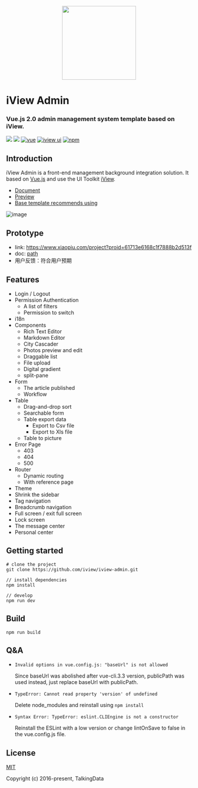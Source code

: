 <p align="center">
    <a href="https://www.iviewui.com">
        <img width="200" src="https://file.iviewui.com/logo-new.svg">
    </a>
</p>

<h1>
iView Admin
    <h3>Vue.js 2.0 admin management system template based on iView.</h3>
</h1>

[![](https://img.shields.io/github/release/iview/iview-admin.svg)](https://github.com/iview/iview-admin/releases)
[![](https://img.shields.io/travis/iview/iview-admin.svg?style=flat-square)](https://travis-ci.org/iview/iview-admin)
[![vue](https://img.shields.io/badge/vue-2.5.17-brightgreen.svg?style=flat-square)](https://github.com/vuejs/vue)
[![iview ui](https://img.shields.io/badge/iview-3.2.2-brightgreen.svg?style=flat-square)](https://github.com/iview/iview)
[![npm](https://img.shields.io/npm/l/express.svg)]()

## Introduction

iView Admin is a front-end management background integration solution. It based on [Vue.js](https://github.com/vuejs/vue) and use the UI Toolkit [iView](https://github.com/iview/iview).

- [Document](https://lison16.github.io/iview-admin-doc/)
- [Preview](https://admin.iviewui.com/)
- [Base template recommends using](https://github.com/iview/iview-admin/tree/template)

![image](https://file.iviewui.com/admin-dist/admin-preview.png)

## Prototype

- link: https://www.xiaopiu.com/project?proid=61713e6168c1f7888b2d513f
- doc: [path](./docs/界面原型实现.docx)
- 用户反馈：符合用户预期

## Features

- Login / Logout
- Permission Authentication
    - A list of filters
    - Permission to switch
- i18n
- Components
    - Rich Text Editor
    - Markdown Editor
    - City Cascader
    - Photos preview and edit
    - Draggable list
    - File upload
    - Digital gradient
    - split-pane
- Form
    - The article published
    - Workflow
- Table
    - Drag-and-drop sort
    - Searchable form
    - Table export data
        - Export to Csv file
        - Export to Xls file
    - Table to picture
- Error Page
    - 403
    - 404
    - 500
- Router
    - Dynamic routing
    - With reference page
- Theme
- Shrink the sidebar
- Tag navigation
- Breadcrumb navigation
- Full screen / exit full screen
- Lock screen
- The message center
- Personal center

## Getting started
```bush
# clone the project
git clone https://github.com/iview/iview-admin.git

// install dependencies
npm install

// develop
npm run dev
```

## Build
```bush
npm run build
```

## Q&A

- ```shell
  Invalid options in vue.config.js: "baseUrl" is not allowed
  ```

  Since baseUrl was abolished after vue-cli.3.3 version, publicPath was used instead, just replace baseUrl with publicPath.

- ```shell
  TypeError: Cannot read property 'version' of undefined
  ```

  Delete node_modules and reinstall using ```npm install```

- ```shell
  Syntax Error: TypeError: eslint.CLIEngine is not a constructor
  ```

  Reinstall the ESLint with a low version or change lintOnSave to false in the vue.config.js file.

## License

[MIT](http://opensource.org/licenses/MIT)

Copyright (c) 2016-present, TalkingData

